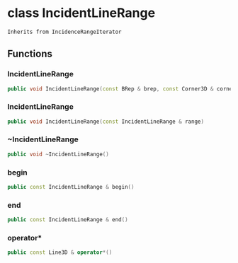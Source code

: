 # class IncidentLineRange


```cpp
Inherits from IncidenceRangeIterator
```



## Functions

### IncidentLineRange

```cpp
public void IncidentLineRange(const BRep & brep, const Corner3D & corner)
```


### IncidentLineRange

```cpp
public void IncidentLineRange(const IncidentLineRange & range)
```


### ~IncidentLineRange

```cpp
public void ~IncidentLineRange()
```


### begin

```cpp
public const IncidentLineRange & begin()
```


### end

```cpp
public const IncidentLineRange & end()
```


### operator*

```cpp
public const Line3D & operator*()
```




